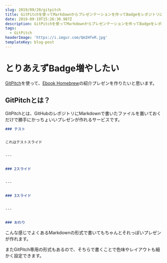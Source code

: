 ```yaml
---
slug: 2019/09/20/gitpitch
title: GitPitchを使ってMarkdownからプレゼンテーションを作ってBadgeをレポジトリに貼る
date: 2019-09-19T15:26:30.987Z
description: GitPitchを使ってMarkdownからプレゼンテーションを作ってBadgeをレポジトリに貼る
tags:
  - GitPitch
headerImage: 'https://i.imgur.com/QmIHfeR.jpg'
templateKey: blog-post
---
```

# とりあえずBadge増やしたい

[GitPitch](https://gitpitch.com/)を使って、[Ebook Homebrew](https://github.com/tubone24/ebook_homebrew)の紹介プレゼンを作りたいと思います。

## GitPitchとは？

GitPitchとは、GitHubのレポジトリにMarkdownで書いたファイルを置いておくだけで勝手にかっちょいいプレゼンが作れるサービスです。

```markdown
### テスト


これはテストスライド


---


### 2スライド


---


### 3スライド


---


### おわり
```

こんな感じでよくあるMarkdownの形式で書いてもちゃんとそれっぽいプレゼンが作れます。

またGitPitch専用の形式もあるので、そちらで書くことで色味やレイアウトも細かく設定できます。

